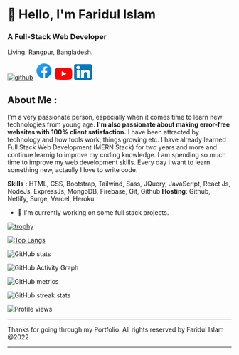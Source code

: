 <!-- <img src="./images/IMG_20190207_021424.jpg" alt="faridul islam's photo" title="Faridul Islam" style="width: 100%; height:auto; border-radius:10px " /> -->
  
 # 👋 Hello, I'm Faridul Islam
### A Full-Stack Web Developer

Living: Rangpur, Bangladesh.

[<img src='https://cdn.jsdelivr.net/npm/simple-icons@3.0.1/icons/github.svg' alt='github' height='40'>](https://github.com/faridulccr)
[<img src='./images/icons8-facebook-48.png' alt='facebook' height='40'>](https://www.facebook.com/mdfaridul.islam.5494)
[<img width="40px" height="auto" src='./images/YouTube_full-color_icon_(2017).svg.png' >](https://www.youtube.com/channel/UC-lDYI15DaoW8lEImwqWBAQ)
[<img title="linkedin" width="40px" height="35px" src="./images/linkedin.png" />](https://www.linkedin.com/in/md-faridul-islam-aa5207249/)

## About Me :
I'm a very passionate  person, especially when it comes time to learn new technologies from young age. **I'm also passionate about making error-free websites with 100% client satisfaction.** I have been attracted by technology and how tools work, things growing etc. I have already learned Full Stack Web Development (MERN Stack) for two years and more and continue learnig to improve my coding knowledge. I am spending so much time to improve my web development skills. Every day I want to learn something new, actaully I love to write code.

**Skills** :  HTML, CSS, Bootstrap, Tailwind, Sass, JQuery, JavaScript, React Js, NodeJs, ExpressJs, MongoDB, Firebase, Git, Github
**Hosting**: Github, Netlify, Surge, Vercel, Heroku

- 🔭 I'm currently working on some full stack projects.

[![trophy](https://github-profile-trophy.vercel.app/?username=faridulccr)](https://github.com/ryo-ma/github-profile-trophy)

[![Top Langs](https://github-readme-stats.vercel.app/api/top-langs/?username=faridulccr&layout=compact)](https://github.com/anuraghazra/github-readme-stats)

![GitHub stats](https://github-readme-stats.vercel.app/api?username=faridulccr&show_icons=true&count_private=true)  

![GitHub Activity Graph](https://activity-graph.herokuapp.com/graph?username=faridulccr)  

![GitHub metrics](https://metrics.lecoq.io/faridulccr)  

![GitHub streak stats](https://github-readme-streak-stats.herokuapp.com/?user=faridulccr)  

![Profile views](https://gpvc.arturio.dev/faridulccr)  

---
Thanks for going through my Portfolio. All rights reserved by Faridul Islam @2022

---
